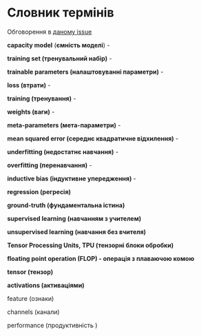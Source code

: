 # Словник термінів 

Обговорення в [даному issue](https://github.com/pupenasan/ml/issues/2)

**capacity model** (**ємність моделі**) - 

**training set (тренувальний набір)** - 

**trainable parameters (налаштовуванні параметри)** - 

**loss (втрати)** -

**training (тренування)** - 

**weights (ваги)** - 

**meta-parameters (мета-параметри)** - 

**mean squared error (середнє квадратичне відхилення)** - 

**underfitting (недостатнє навчання)** - 

**overfitting (перенавчання)** - 

**inductive bias (індуктивне упередження)** - 

**regression (регресія)**

**ground-truth (фундаментальна істина)** 

**supervised learning (навчанням з учителем)**

**unsupervised learning (навчання без вчителя)**

**Tensor Processing Units, TPU (тензорні блоки обробки)**

**floating point operation (FLOP) - операція з плаваючою комою** 

**tensor (тензор)**

**activations (активаціями)** 

feature (ознаки)

channels (канали) 

performance (продуктивність )

